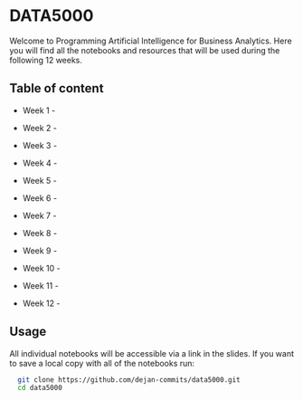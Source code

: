 
# DATA5000

Welcome to Programming Artificial Intelligence for Business Analytics. Here you will find all the notebooks and resources that will be used during the following 12 weeks.


## Table of content

- Week 1 - 

- Week 2 - 

- Week 3 - 

- Week 4 - 

- Week 5 - 

- Week 6 - 

- Week 7 - 

- Week 8 - 

- Week 9 - 

- Week 10 - 

- Week 11 - 

- Week 12 - 


## Usage

All individual notebooks will be accessible via a link in the slides. If you want to save a local copy with all of the notebooks run:

```bash
  git clone https://github.com/dejan-commits/data5000.git
  cd data5000
```
    
